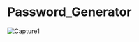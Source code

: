 # Password_Generator

![Capture1](https://github.com/Ozy2022/Password_Generator/assets/96604157/0b3c7e88-acf6-499f-8e6c-2664a213ab81)
